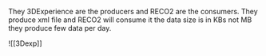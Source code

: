 
They 3DExperience are the producers and RECO2 are the consumers.
They produce xml file and RECO2 will consume it
the data size is in KBs not MB
they produce few data per day.

![[3Dexp]]





